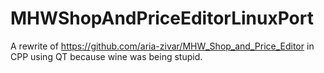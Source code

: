 # MHWShopAndPriceEditorLinuxPort

A rewrite of https://github.com/aria-zivar/MHW_Shop_and_Price_Editor in CPP using QT because wine was being stupid.
